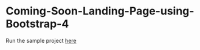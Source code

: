 # Coming-Soon-Landing-Page-using-Bootstrap-4

Run the sample project [here](https://anega006.github.io/Coming-Soon-Landing-Page-using-Bootstrap-4/)
